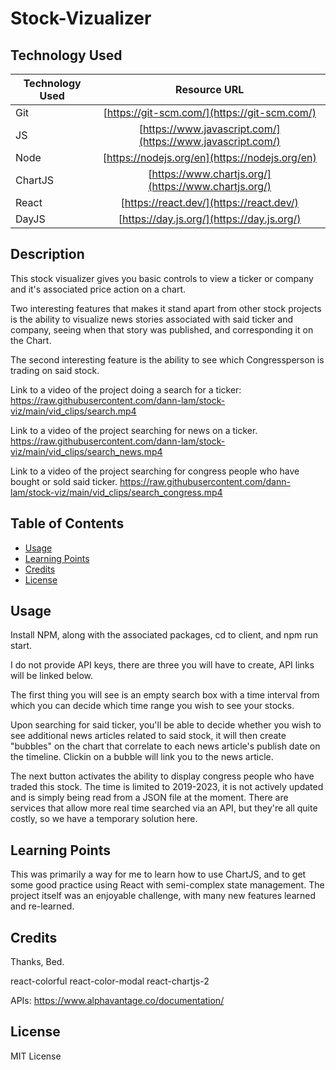 # Stock-Vizualizer

## Technology Used

| Technology Used |                        Resource URL                        |
| --------------- | :--------------------------------------------------------: |
| Git             |        [https://git-scm.com/](https://git-scm.com/)        |
| JS              | [https://www.javascript.com/](https://www.javascript.com/) |
| Node            |       [https://nodejs.org/en](https://nodejs.org/en)       |
| ChartJS         |    [https://www.chartjs.org/](https://www.chartjs.org/)    |
| React           |          [https://react.dev/](https://react.dev/)          |
| DayJS           |         [https://day.js.org/](https://day.js.org/)         |

## Description

This stock visualizer gives you basic controls to view a ticker or company and it's associated price action on a chart.

Two interesting features that makes it stand apart from other stock projects is the ability to visualize news stories associated with said ticker and company, seeing when that story was published, and corresponding it on the Chart.

The second interesting feature is the ability to see which Congressperson is trading on said stock.

Link to a video of the project doing a search for a ticker:
https://raw.githubusercontent.com/dann-lam/stock-viz/main/vid_clips/search.mp4

Link to a video of the project searching for news on a ticker.
https://raw.githubusercontent.com/dann-lam/stock-viz/main/vid_clips/search_news.mp4

Link to a video of the project searching for congress people who have bought or sold said ticker.
https://raw.githubusercontent.com/dann-lam/stock-viz/main/vid_clips/search_congress.mp4

## Table of Contents

- [Usage](#usage)
- [Learning Points](#learning-points)
- [Credits](#credits)
- [License](#license)

## Usage

Install NPM, along with the associated packages, cd to client, and npm run start.

I do not provide API keys, there are three you will have to create, API links will be linked below.

The first thing you will see is an empty search box with a time interval from which you can decide which time range you wish to see your stocks.

Upon searching for said ticker, you'll be able to decide whether you wish to see additional news articles related to said stock, it will then create "bubbles" on the chart that correlate to each news article's publish date on the timeline.
Clickin on a bubble will link you to the news article.

The next button activates the ability to display congress people who have traded this stock.
The time is limited to 2019-2023, it is not actively updated and is simply being read from a JSON file at the moment.
There are services that allow more real time searched via an API, but they're all quite costly, so we have a temporary solution here.

## Learning Points

This was primarily a way for me to learn how to use ChartJS, and to get some good practice using React with semi-complex state management. The project itself was an enjoyable challenge, with many new features learned and re-learned.

## Credits

Thanks, Bed.

react-colorful
react-color-modal
react-chartjs-2

APIs:
https://www.alphavantage.co/documentation/

## License

MIT License
